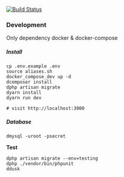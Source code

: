 [![Build Status](https://jenkins.rdok.dev/buildStatus/icon?job=spacex-explorer%2Frelease)](https://jenkins.rdok.dev/job/spacex-explorer/job/release/)

### Development
Only dependency docker & docker-compose

##### Install
```
cp .env.example .env 
source aliases.sh
docker_compose_dev up -d
dcomposer install
dphp artisan migrate
dyarn install
dyarn run dev

# visit http://localhost:3000
```

##### Database
`dmysql -uroot -psecret`

**Test**
```
dphp artisan migrate --env=testing
dphp ./vendor/bin/phpunit
ddusk
```

